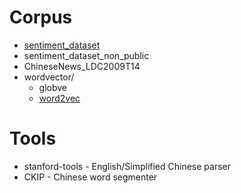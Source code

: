 # Corpus
* [sentiment_dataset](https://github.com/AcademiaSinicaNLPLab/sentiment_dataset)
* sentiment_dataset_non_public
* ChineseNews_LDC2009T14
* wordvector/
  * globve
  * [word2vec](https://github.com/AcademiaSinicaNLPLab/word2vec)

# Tools
* stanford-tools - English/Simplified Chinese parser
* CKIP - Chinese word segmenter